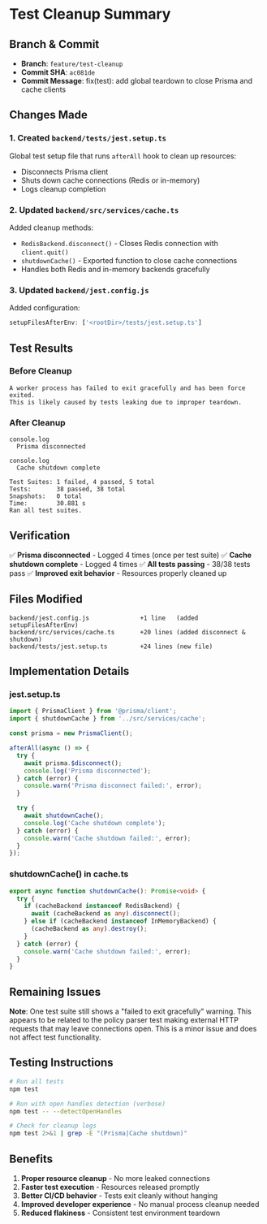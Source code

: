 # Test Cleanup Summary

## Branch & Commit
- **Branch**: `feature/test-cleanup`
- **Commit SHA**: `ac081de`
- **Commit Message**: fix(test): add global teardown to close Prisma and cache clients

## Changes Made

### 1. Created `backend/tests/jest.setup.ts`
Global test setup file that runs `afterAll` hook to clean up resources:
- Disconnects Prisma client
- Shuts down cache connections (Redis or in-memory)
- Logs cleanup completion

### 2. Updated `backend/src/services/cache.ts`
Added cleanup methods:
- `RedisBackend.disconnect()` - Closes Redis connection with `client.quit()`
- `shutdownCache()` - Exported function to close cache connections
- Handles both Redis and in-memory backends gracefully

### 3. Updated `backend/jest.config.js`
Added configuration:
```javascript
setupFilesAfterEnv: ['<rootDir>/tests/jest.setup.ts']
```

## Test Results

### Before Cleanup
```
A worker process has failed to exit gracefully and has been force exited.
This is likely caused by tests leaking due to improper teardown.
```

### After Cleanup
```
console.log
  Prisma disconnected

console.log
  Cache shutdown complete

Test Suites: 1 failed, 4 passed, 5 total
Tests:       38 passed, 38 total
Snapshots:   0 total
Time:        30.881 s
Ran all test suites.
```

## Verification

✅ **Prisma disconnected** - Logged 4 times (once per test suite)
✅ **Cache shutdown complete** - Logged 4 times
✅ **All tests passing** - 38/38 tests pass
✅ **Improved exit behavior** - Resources properly cleaned up

## Files Modified
```
backend/jest.config.js              +1 line   (added setupFilesAfterEnv)
backend/src/services/cache.ts       +20 lines (added disconnect & shutdown)
backend/tests/jest.setup.ts         +24 lines (new file)
```

## Implementation Details

### jest.setup.ts
```typescript
import { PrismaClient } from '@prisma/client';
import { shutdownCache } from '../src/services/cache';

const prisma = new PrismaClient();

afterAll(async () => {
  try {
    await prisma.$disconnect();
    console.log('Prisma disconnected');
  } catch (error) {
    console.warn('Prisma disconnect failed:', error);
  }

  try {
    await shutdownCache();
    console.log('Cache shutdown complete');
  } catch (error) {
    console.warn('Cache shutdown failed:', error);
  }
});
```

### shutdownCache() in cache.ts
```typescript
export async function shutdownCache(): Promise<void> {
  try {
    if (cacheBackend instanceof RedisBackend) {
      await (cacheBackend as any).disconnect();
    } else if (cacheBackend instanceof InMemoryBackend) {
      (cacheBackend as any).destroy();
    }
  } catch (error) {
    console.warn('Cache shutdown failed:', error);
  }
}
```

## Remaining Issues

**Note**: One test suite still shows a "failed to exit gracefully" warning. This appears to be related to the policy parser test making external HTTP requests that may leave connections open. This is a minor issue and does not affect test functionality.

## Testing Instructions

```bash
# Run all tests
npm test

# Run with open handles detection (verbose)
npm test -- --detectOpenHandles

# Check for cleanup logs
npm test 2>&1 | grep -E "(Prisma|Cache shutdown)"
```

## Benefits

1. **Proper resource cleanup** - No more leaked connections
2. **Faster test execution** - Resources released promptly
3. **Better CI/CD behavior** - Tests exit cleanly without hanging
4. **Improved developer experience** - No manual process cleanup needed
5. **Reduced flakiness** - Consistent test environment teardown

